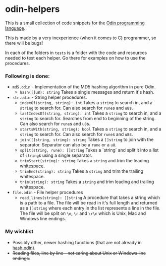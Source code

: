 # odin-helpers

This is a small collection of code snippets for the [Odin programming language](https://github.com/gingerBill/Odin).

This is made by a very inexperience (when it comes to C) programmer, so there will be bugs!

In each of the folders in `tests` is a folder with the code and resources needed to test each helper. Go there for examples on how to use the procedures.

### Following is done:
* `md5.odin` - Implementation of the MD5 hashing algorithm in pure Odin.
    * `hash([]u8): string` Takes a single messages and return it's hash.
* `str.odin` - String helper procedures.
    * `indexOf(string, string): int` Takes a `string` to search in, and a `string` to search for. Can also search for `rune`s and `u8`s.
    * `lastIndexOf(string, string): int` Takes a `string` to search in, and a `string` to search for. Searches from end to beginning of the string. Can also search for `rune`s and `u8`s.
    * `startsWith(string, string): bool` Takes a `string` to search in, and a `string` to search for. Can also search for `rune`s and `u8`s.
    * `join([]string, string): string` Takes a `[]string` to join with the separator. Separator can also be a `rune` or a `u8`.
    * `split(string, rune): []string` Takes a ´string´ and split it into a list of `string`s using a single separator.
    * `trimStart(string): string` Takes a `string` and trim the leading whitespace.
    * `trimEnd(string): string` Takes a `string` and trim the trailing whitespace.
    * `trim(string): string` Takes a `string` and trim leading and trailing whitespace.
* `file.odin` - File helper procedures
    * `read_lines(string): []string` A procedure that takes a string which is a path to a file. The file will be read in it's full length and returned as a `[]string` where each entry in the list represents a line in the file. The file will be split on `\n`, `\r` and `\r\n` which is Unix, Mac and Windows line endings.



###  My wishlist
* Possibly other, newer hashing functions (that are not already in [hash.odin](https://github.com/gingerBill/Odin/blob/master/core/hash.odin)).
* ~~Reading files, line by line - not caring about Unix or Windows line endings.~~

